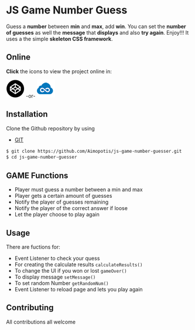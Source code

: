 # JS Game Number Guess 
Guess a **number** between **min** and **max**, add **win**.
You can set the **number of guesses** as well the **message** that **displays** and also **try again**. Enjoy!!!
It uses a the simple **skeleton CSS framework**.


## Online 
**Click** the icons to view the project online in:

[![Codepen icon](img/codepen50.png)](https://codepen.io/MorpheusStudio/pen/rdwqvP) 
 -or- 
[![jsfiddle icon](img/jsfiddle50.png)](https://jsfiddle.net/Morpheus_Studio/g66v0q91/)

## Installation
Clone the Github repository by using 
* [GIT](https://git-scm.com/downloads)
```sh
$ git clone https://github.com/Aimopotis/js-game-number-guesser.git
$ cd js-game-number-guesser
```

## GAME Functions
* Player must guess a number between a min and max
* Player gets a certain amount of guesses
* Notify the player of guesses remaining
* Notify the player of the correct answer if loose
* Let the player choose to play again


## Usage 
There are fuctions for: 

* Event Listener to check your quess
* For creating the calculate results `calculateResults()`
* To change the UI if you won or lost `gameOver()`
* To display message `setMessage()`
* To set random Number `getRandomNum()`
* Event Listener to reload page and lets you play again


## Contributing
All contributions all welcome
